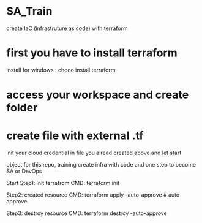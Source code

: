 # SA_Train
create IaC (infrastruture as code) with terraform

# first you have to install terraform
install for windows : choco install terraform
# access your workspace and create folder
# create file with external .tf 

init your cloud credential in file you alread created above
and let start

object for this repo, training create infra with code and one step to become SA or DevOps


Start 
Step1: init terrafrom
CMD: terraform init

Step2: created resource
CMD: terraform apply -auto-approve # auto approve

Step3: destroy resource
CMD: terraform destroy -auto-approve
